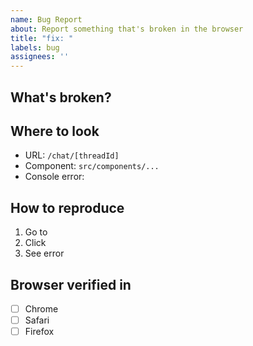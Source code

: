 ```yaml
---
name: Bug Report
about: Report something that's broken in the browser
title: "fix: "
labels: bug
assignees: ''
---
```


## What's broken?
<!-- Describe the issue visible in the browser -->

## Where to look
<!-- Help Claude Code find the relevant code -->
<!-- You can reference files directly like @src/components/chat/ChatMessages.tsx -->
- URL: `/chat/[threadId]`
- Component: `src/components/...` <!-- or @src/components/specific/Component.tsx -->
- Console error: <!-- paste if any -->

## How to reproduce
1. Go to <!-- URL -->
2. Click <!-- element -->
3. See error

## Browser verified in
- [ ] Chrome
- [ ] Safari
- [ ] Firefox